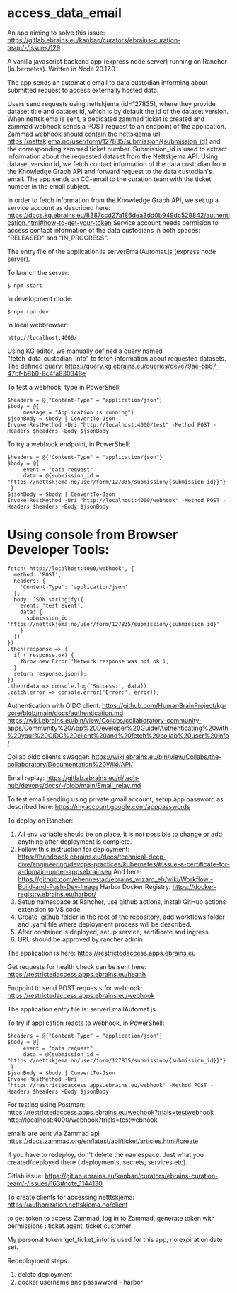 # access_data_email

An app aiming to solve this issue: https://gitlab.ebrains.eu/kanban/curators/ebrains-curation-team/-/issues/129

A vanilla javascript backend app (express node server) running on Rancher (kubernetes). Written in Node 20.17.0

The app sends an automatic email to data custodian informing about submitted request to access externally hosted data.

Users send requests using nettskjema (id=127835), where they provide dataset title and dataset id, which is by default the id of the dataset version. When nettskjema is sent, a dedicated zammad ticket is created and zammad webhook sends a POST request to an endpoint of the application. Zammad webhook should contain the nettskjema url: https://nettskjema.no/user/form/127835/submission/{submission_id} and the corresponding zammad ticket number. Submission_id is used to extract information about the requested dataset from the Nettskjema API. Using dataset version id, we fetch contact information of the data custodian from the Knowledge Graph API and forward request to the data custodian's email. The app sends an CC-email to the curation team with the ticket number in the email subject.

In order to fetch information from the Knowledge Graph API, we set up a service account as described here: https://docs.kg.ebrains.eu/8387ccd27a186dea3dd0b949dc528842/authentication.html#how-to-get-your-token
Service account needs permision to access contact information of the data custodians in both spaces: "RELEASED" and "IN_PROGRESS".

The entry file of the application is serverEmailAutomat.js (express node server).

To launch the server:

```
$ npm start
```

In development mode:

```
$ npm run dev
```

In local webbrowser:

```
http://localhost:4000/
```

Using KG editor, we manually defined a query named "fetch_data_custodian_info" to fetch information about requested datasets.  
The defined query: https://query.kg.ebrains.eu/queries/de7e79ae-5b67-47bf-b8b0-8c4fa830348e

To test a webhook, type in PowerShell:

```
$headers = @{"Content-Type" = "application/json"}
$body = @{
     message = "Application is running"}
$jsonBody = $body | ConvertTo-Json
Invoke-RestMethod -Uri "http://localhost:4000/test" -Method POST -Headers $headers -Body $jsonBody
```

To try a webhook endpoint, in PowerShell:

```
$headers = @{"Content-Type" = "application/json"}
$body = @{
     event = "data request"
     data = @{submission_id = "https://nettskjema.no/user/form/127835/submission/{submission_id}}"}
 }
$jsonBody = $body | ConvertTo-Json
Invoke-RestMethod -Uri "http://localhost:4000/webhook" -Method POST -Headers $headers -Body $jsonBody
```

# Using console from Browser Developer Tools:

```
fetch('http://localhost:4000/webhook', {
  method: 'POST',
  headers: {
    'Content-Type': 'application/json'
  },
  body: JSON.stringify({
    event: 'test event',
    data: {
      submission_id: 'https://nettskjema.no/user/form/127835/submission/{submission_id}'
    }
  })
})
.then(response => {
  if (!response.ok) {
    throw new Error('Network response was not ok');
  }
  return response.json();
})
.then(data => console.log('Success:', data))
.catch(error => console.error('Error:', error));

```

Authentication with OIDC client:
https://github.com/HumanBrainProject/kg-core/blob/main/docs/authentication.md
https://wiki.ebrains.eu/bin/view/Collabs/collaboratory-community-apps/Community%20App%20Developer%20Guide/Authenticating%20with%20your%20OIDC%20client%20and%20fetch%20collab%20user%20info/

Collab oidc clients swagger:
https://wiki.ebrains.eu/bin/view/Collabs/the-collaboratory/Documentation%20Wiki/API/

Email replay:
https://gitlab.ebrains.eu/ri/tech-hub/devops/docs/-/blob/main/Email_relay.md

To test email sending using private gmail account, setup app password as described here:
https://myaccount.google.com/apppasswords

To deploy on Rancher:

1. All env variable should be on place, it is not possible to change or add anything after deployment is complete.
2. Follow this instruction for deployment: https://handbook.ebrains.eu/docs/technical-deep-dive/engineering/devops-practices/kubernetes/#issue-a-certificate-for-a-domain-under-appsebrainseu
   And here: https://github.com/ehennestad/ebrains_wizard_eh/wiki/Workflow:-Build-and-Push-Dev-Image
   Harbor Docker Registry: https://docker-registry.ebrains.eu/harbor/
3. Setup namespace at Rancher, use github actions, install GitHub actions extension to VS code.
4. Create .github folder in the root of the repository, add workflows folder and .yaml file where deployment process will be described.
5. After container is deployed, setup service, sertificate and ingress
6. URL should be approved by rancher admin

The application is here:
https://restrictedaccess.apps.ebrains.eu

Get requests for health check can be sent here:
https://restrictedaccess.apps.ebrains.eu/health

Endpoint to send POST requests for webhook:
https://restrictedaccess.apps.ebrains.eu/webhook

The application entry file is: serverEmailAutomat.js

To try if application reacts to webhook, in PowerShell:

```
$headers = @{"Content-Type" = "application/json"}
$body = @{
     event = "data request"
     data = @{submission_id = "https://nettskjema.no/user/form/127835/submission/{submission_id}}"}
 }
$jsonBody = $body | ConvertTo-Json
Invoke-RestMethod -Uri "https://restrictedaccess.apps.ebrains.eu/webhook" -Method POST -Headers $headers -Body $jsonBody
```

For testing using Postman:
https://restrictedaccess.apps.ebrains.eu/webhook?trials=testwebhook
http://localhost:4000/webhook?trials=testwebhook

emails are sent via Zammad api
https://docs.zammad.org/en/latest/api/ticket/articles.html#create

If you have to redeploy, don't delete the namespace. Just what you created/deployed there ( deployments, secrets, services etc).

Gitlab issue: https://gitlab.ebrains.eu/kanban/curators/ebrains-curation-team/-/issues/163#note_1144130

To create clients for accessing netttskjema: https://authorization.nettskjema.no/client

to get token to access Zammad, log in to Zammad, generate token with permissions : ticket.agent, ticket.customer

My personal token 'get_ticket_info' is used for this app, no expiration date set.

Redeployment steps:

1. delete deployment
2. docker username and passwword - harbor
